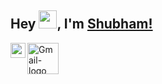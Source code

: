 ## Hey <img src="https://github.com/TheDudeThatCode/TheDudeThatCode/blob/master/Assets/Hi.gif" width="29px">, I'm [Shubham!](https://cd9codes.github.io/)

<a href="https://www.linkedin.com/in/shubham-ojha-43aa761b2/">
  <img align="left" width="24px" src="https://raw.githubusercontent.com/peterthehan/peterthehan/master/assets/linkedin.svg" />
</a>
<a href="mailto:shubhamojha987@gmail.com">
  <img align="left" width="50px" src="https://i.ibb.co/pdt54NY/Gmail-logo.png" alt="Gmail-logo">
</a>

<br />
<br />

